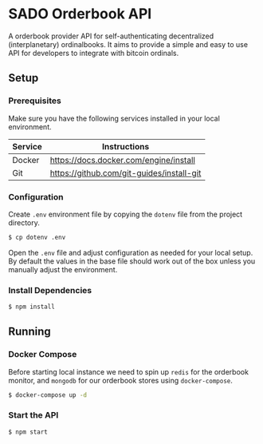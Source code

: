 # SADO Orderbook API

A orderbook provider API for self-authenticating decentralized (interplanetary) ordinalbooks. It aims to provide a simple and easy to use API for developers to integrate with bitcoin ordinals.

## Setup

### Prerequisites

Make sure you have the following services installed in your local environment.

| Service | Instructions                              |
| ------- | ----------------------------------------- |
| Docker  | https://docs.docker.com/engine/install    |
| Git     | https://github.com/git-guides/install-git |

### Configuration

Create `.env` environment file by copying the `dotenv` file from the project directory.

```sh
$ cp dotenv .env
```

Open the `.env` file and adjust configuration as needed for your local setup. By default the values in the base file should work out of the box unless you manually adjust the environment.

### Install Dependencies

```sh
$ npm install
```

## Running

### Docker Compose

Before starting local instance we need to spin up `redis` for the orderbook monitor, and `mongodb` for our orderbook stores using `docker-compose`.

```sh
$ docker-compose up -d
```

### Start the API

```sh
$ npm start
```
